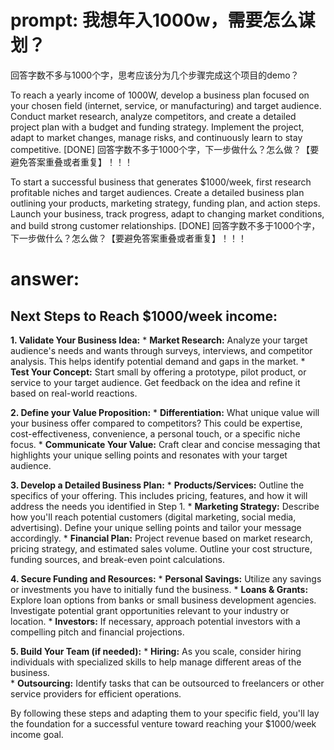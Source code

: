 # prompt: 我想年入1000w，需要怎么谋划？
回答字数不多与1000个字，思考应该分为几个步骤完成这个项目的demo？

To reach a yearly income of 1000W, develop a business plan focused on your chosen field (internet, service, or manufacturing) and target audience. Conduct market research, analyze competitors, and create a detailed project plan with a budget and funding strategy. Implement the project, adapt to market changes, manage risks, and continuously learn to stay competitive. 
[DONE]
回答字数不多于1000个字，下一步做什么？怎么做？【要避免答案重叠或者重复】！！！

To start a successful business that generates $1000/week,  first research profitable niches and target audiences. Create a detailed business plan outlining your products, marketing strategy, funding plan, and action steps. Launch your business, track progress, adapt to changing market conditions, and build strong customer relationships. 
[DONE]
回答字数不多于1000个字，下一步做什么？怎么做？【要避免答案重叠或者重复】！！！

# answer: 
 ##  Next Steps to Reach $1000/week income:

**1. Validate Your Business Idea:**
    * **Market Research:** Analyze your target audience's needs and wants through surveys, interviews, and competitor analysis. This helps identify potential demand and gaps in the market. 
    * **Test Your Concept:**  Start small by offering a prototype, pilot product, or service to your target audience. Get feedback on the idea and refine it based on real-world reactions.

**2. Define your Value Proposition:**
    * **Differentiation:** What unique value will your business offer compared to competitors? This could be expertise, cost-effectiveness, convenience, a personal touch, or a specific niche focus. 
    * **Communicate Your Value:** Craft clear and concise messaging that highlights your unique selling points and resonates with your target audience.

**3. Develop a Detailed Business Plan:**
    * **Products/Services:**  Outline the specifics of your offering. This includes pricing, features, and how it will address the needs you identified in Step 1.
    * **Marketing Strategy:** Describe how you'll reach potential customers (digital marketing, social media, advertising). Define your unique selling points and tailor your message accordingly. 
    * **Financial Plan:**  Project revenue based on market research, pricing strategy, and estimated sales volume. Outline your cost structure, funding sources, and break-even point calculations. 


**4. Secure Funding and Resources:**
    * **Personal Savings:** Utilize any savings or investments you have to initially fund the business.
    * **Loans & Grants:** Explore loan options from banks or small business development agencies.  Investigate potential grant opportunities relevant to your industry or location.
    * **Investors:** If necessary, approach potential investors with a compelling pitch and financial projections. 

**5. Build Your Team (if needed):** 
    * **Hiring:** As you scale, consider hiring individuals with specialized skills to help manage different areas of the business.  
    * **Outsourcing:**  Identify tasks that can be outsourced to freelancers or other service providers for efficient operations. 


By following these steps and adapting them to your specific field, you'll lay the foundation for a successful venture toward reaching your $1000/week income goal. 

